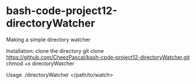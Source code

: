 # bash-code-project12-directoryWatcher
Making a simple directory watcher 

Installation:
clone the directory 
git clone https://github.com/CheezPascal/bash-cpde-project12-directoryWatcher.git
chmod +x directoryWatcher

Usage ./directoryWatcher </path/to/watch>
